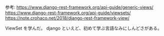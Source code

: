 参考:
https://www.django-rest-framework.org/api-guide/generic-views/
https://www.django-rest-framework.org/api-guide/viewsets/
https://note.crohaco.net/2018/django-rest-framework-view/

ViewSet を学んだ。
django といえど、初めて学ぶ言語なみにしんどさがある。
